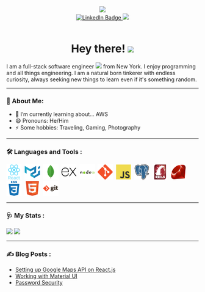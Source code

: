 <div id="header" align="center">
  <img src="https://media.giphy.com/media/M9gbBd9nbDrOTu1Mqx/giphy.gif" width="100"/>
</div>
<div id="badges" align='center'>
  <a href="www.linkedin.com/in/michael-chung-3371b05a">
    <img src="https://img.shields.io/badge/LinkedIn-blue?style=for-the-badge&logo=linkedin&logoColor=white" alt="LinkedIn Badge"/>
  </a>
   <a href="https://medium.com/@emciez89">
    <img src="https://img.shields.io/badge/Medium-black?logo=medium&logoColor=white&style=for-the-badge"/>
  </a>
  <div>
  <img src="https://komarev.com/ghpvc/?username=mChung89&style=flat-square&color=blue" alt=""/>
</div>
  <h1>
  Hey there!
  <img src="https://media.giphy.com/media/hvRJCLFzcasrR4ia7z/giphy.gif" height="30px"/>
</h1>
</div>

I am a full-stack software engineer <img src="https://media.giphy.com/media/WUlplcMpOCEmTGBtBW/giphy.gif" width="30"> from New York. I enjoy programming and all things engineering. I am a natural born tinkerer with endless curiosity, always seeking new things to learn even if it's something random.

---
### :monocle_face: About Me:
- :construction: I’m currently learning about... AWS
- 😄 Pronouns: He/Him
- ⚡ Some hobbies: Traveling, Gaming, Photography
---

### :hammer_and_wrench: Languages and Tools :
<div>
  <img src="https://github.com/devicons/devicon/blob/master/icons/react/react-original-wordmark.svg" title="React" alt="React" width="40" height="40"/>&nbsp;
  <img src="https://github.com/devicons/devicon/blob/master/icons/materialui/materialui-original.svg" title="Material UI" alt="Material UI" width="40" height="40"/>&nbsp;
  <img src="https://github.com/devicons/devicon/blob/master/icons/mongodb/mongodb-original.svg" title="MongoDB" alt="MongoDB" width="40" height="40"/>&nbsp;
  <img src="https://github.com/devicons/devicon/blob/master/icons/express/express-original.svg" title="express" alt="express" width="40" height="40"/>&nbsp;
  <img src="https://github.com/devicons/devicon/blob/master/icons/nodejs/nodejs-original-wordmark.svg" title="NodeJS" alt="NodeJS" width="40" height="40"/>&nbsp;
  <img src="https://github.com/devicons/devicon/blob/master/icons/git/git-original.svg" title="git" alt="git" width="40" height="40"/>&nbsp;
  <img src="https://github.com/devicons/devicon/blob/master/icons/javascript/javascript-original.svg" title="JavaScript" alt="JavaScript" width="40" height="40"/>&nbsp;
    <img src="https://github.com/devicons/devicon/blob/master/icons/postgresql/postgresql-original.svg" title="postgreSQL" alt="postgreSQL" width="40" height="40"/>&nbsp;
    <img src="https://github.com/devicons/devicon/blob/master/icons/rails/rails-original-wordmark.svg" title="Ruby on Rails" alt="Ruby on Rails" width="40" height="40"/>&nbsp;
    <img src="https://github.com/devicons/devicon/blob/master/icons/ruby/ruby-original.svg" title="Ruby" alt="Ruby" width="40" height="40"/>&nbsp;
  <img src="https://github.com/devicons/devicon/blob/master/icons/css3/css3-plain-wordmark.svg"  title="CSS3" alt="CSS" width="40" height="40"/>&nbsp;
  <img src="https://github.com/devicons/devicon/blob/master/icons/html5/html5-original.svg" title="HTML5" alt="HTML" width="40" height="40"/>&nbsp;
  <img src="https://github.com/devicons/devicon/blob/master/icons/git/git-original-wordmark.svg" title="Git" alt="Git" width="40" height="40"/>
</div>

---

### :stethoscope: My Stats :
<img height="180em" src="https://github-readme-stats.vercel.app/api?username=mChung89&show_icons=true&hide_border=true&&count_private=true&include_all_commits=true" />
<img height="180em" src="https://github-readme-stats.vercel.app/api/top-langs/?username=wliu123&layout=compact&theme=vision-friendly-dark" />

 ---

  ### :writing_hand: Blog Posts :
  <!-- BLOG-POST-LIST:START -->
- [Setting up Google Maps API on React.js](https://levelup.gitconnected.com/setting-up-googlemaps-api-on-react-js-33c37b9eb63f)
- [Working with Material UI](https://medium.com/@emciez89/working-with-material-ui-f9db9263e16e)
- [Password Security](https://medium.com/@emciez89/password-security-5213532352d9)
<!-- BLOG-POST-LIST:END -->
